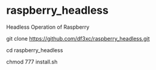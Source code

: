 # raspberry_headless

Headless Operation of Raspberry

git clone https://github.com/df3xc/raspberry_headless.git

cd raspberry_headless

chmod 777 install.sh


